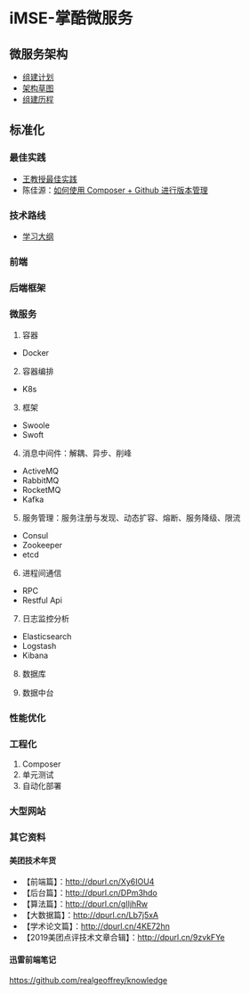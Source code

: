 # iMSE-掌酷微服务
## 微服务架构
+ [组建计划](https://github.com/iyouling/iMSE-instruction/blob/master/iMSE-plan2020.md)
+ [架构草图](https://github.com/iyouling/iMSE-instruction/blob/master/2020-iMSE.jpg)
+ [组建历程](https://github.com/iyouling/iMSE-instruction/blob/master/iMSE-memo.md)

## 标准化
### 最佳实践
+ [王教授最佳实践](https://github.com/iyouling/iMSE-instruction/blob/master/iMSE-DevOps.md)
+ 陈佳源：[如何使用 Composer + Github 进行版本管理](https://github.com/iyouling/iMSE-instruction/blob/master/iMSE-std-composer.md)

### 技术路线
+ [学习大纲](https://github.com/iyouling/iMSE-instruction/blob/master/iMSE-TechStack.md)

### 前端

### 后端框架

### 微服务
1. 容器
+ Docker

2. 容器编排
+ K8s

3. 框架
+ Swoole
+ Swoft

4. 消息中间件：解耦、异步、削峰
+ ActiveMQ
+ RabbitMQ
+ RocketMQ
+ Kafka

5. 服务管理：服务注册与发现、动态扩容、熔断、服务降级、限流
+ Consul
+ Zookeeper
+ etcd

6. 进程间通信
+ RPC
+ Restful Api

7. 日志监控分析
+ Elasticsearch
+ Logstash
+ Kibana

8. 数据库

9. 数据中台


### 性能优化

### 工程化
1. Composer
2. 单元测试
3. 自动化部署

### 大型网站

### 其它资料
#### 美团技术年货
+ 【前端篇】：http://dpurl.cn/Xy6IOU4
+ 【后台篇】：http://dpurl.cn/DPm3hdo
+ 【算法篇】：http://dpurl.cn/gIIjhRw
+ 【大数据篇】：http://dpurl.cn/Lb7j5xA
+ 【学术论文篇】：http://dpurl.cn/4KE72hn
+ 【2019美团点评技术文章合辑】：http://dpurl.cn/9zvkFYe

#### 迅雷前端笔记
https://github.com/realgeoffrey/knowledge
